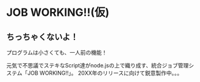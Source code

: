 # JOB WORKING!!(仮)

## ちっちゃくないよ！
プログラムは小さくても、一人前の機能！

元気で不思議でステキなScript達がnode.jsの上で織り成す、統合ジョブ管理システム「JOB WORKING!!」。
20XX年のリリースに向けて鋭意製作中。。。